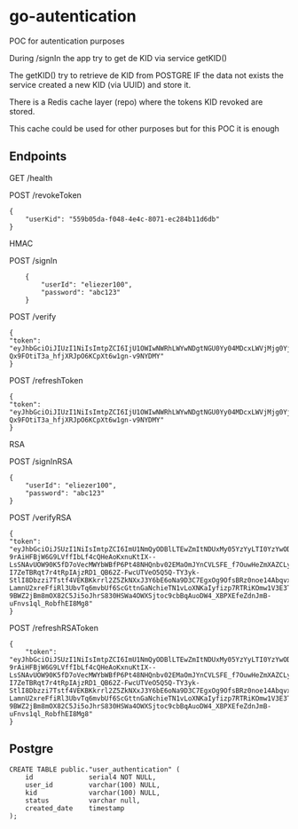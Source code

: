 # go-autentication

POC for autentication purposes

During /signIn the app try to get de KID via service getKID()

The getKID() try to retrieve de KID from POSTGRE IF the data not exists the service created a new KID (via UUID) and store it.

There is a Redis cache layer (repo) where the tokens KID revoked are stored.

This cache could be used for other purposes but for this POC it is enough

## Endpoints

GET /health

POST /revokeToken

	{
		"userKid": "559b05da-f048-4e4c-8071-ec284b11d6db"
	}

HMAC

POST /signIn

		{
			"userId": "eliezer100",
			"password": "abc123"
		}
	
POST /verify

	{
	"token": "eyJhbGciOiJIUzI1NiIsImtpZCI6IjU1OWIwNWRhLWYwNDgtNGU0Yy04MDcxLWVjMjg0YjExZDZkYiIsInR5cCI6IkpXVCJ9.eyJ1c2VybmFtZSI6ImVsaWV6ZXI1Iiwic2NvcGUiOiJlc2NvcG8gMTIzIiwiaXNzIjoieHB0byBjb3Jwb3JhdGlvbiIsImV4cCI6MTY4NTM5ODAyNCwiaWF0IjoxNjg1Mzk0NDI0fQ.1wcw-Qx9FOtiT3a_hfjXRJpO6KCpXt6w1gn-v9NYDMY"
	}

POST /refreshToken

	{
	"token": "eyJhbGciOiJIUzI1NiIsImtpZCI6IjU1OWIwNWRhLWYwNDgtNGU0Yy04MDcxLWVjMjg0YjExZDZkYiIsInR5cCI6IkpXVCJ9.eyJ1c2VybmFtZSI6ImVsaWV6ZXI1Iiwic2NvcGUiOiJlc2NvcG8gMTIzIiwiaXNzIjoieHB0byBjb3Jwb3JhdGlvbiIsImV4cCI6MTY4NTM5ODAyNCwiaWF0IjoxNjg1Mzk0NDI0fQ.1wcw-Qx9FOtiT3a_hfjXRJpO6KCpXt6w1gn-v9NYDMY"
	}

RSA

POST /signInRSA

	{
    	"userId": "eliezer100",
    	"password": "abc123"
	}

POST /verifyRSA

	{
	"token": "eyJhbGciOiJSUzI1NiIsImtpZCI6ImU1NmQyODBlLTEwZmItNDUxMy05YzYyLTI0YzYwODBhYzZlNSIsInR5cCI6IkpXVCJ9.eyJ1c2VybmFtZSI6ImVsaWV6ZXIiLCJzY29wZSI6ImVzY29wbyAxMjMiLCJpc3MiOiJ4cHRvIGNvcnBvcmF0aW9uIiwiZXhwIjoxNjg1NDcyNDYzLCJpYXQiOjE2ODU0Njg4NjN9.QgOQhdWBhV5CJxit43n7Q7IIhzxPL5M4EE0Sp3AOROngfOKTID4c8TfO2D2tb_Z2mVaXidrRaXyhkIE5SZRl6kbdw1i8LLeevrB1yGUyKe2QNCHskFY_Wa5OENT6xeumNBw7Gyl7qQPHcMTMl-9rAiHFBjW6G9LVffIbLf4cQHeAoKxnuKtIX--LsSNAvUOW90K5fD7oVecMWYbWBfP6Pt48NHQnbv02EMaOmJYnCVLSFE_f7OuwHeZmXAZCLyIE5xt7gY9fNWL_CCX8gmadnvOrsnqIgrj3YVYRoRRB7dCycDEpUdFgPZ2zZRNnTPLZ1X_4V2kPTGjZKtSs0-I7ZeTBRqt7r4tRpIAjzRD1_QB62Z-FwcUTVeO5Q5Q-TY3yk-StlI8Dbzzi7Tstf4VEKBKkrrl2Z5ZkNXxJ3Y6bE6oNa9D3C7EgxOg9OfsBRz0noe14AbqvxWBsHWDAqNhGRBxsugIc-LamnU2xreFfiRl3UbvTq6mvbUf6ScGttnGaNchieTN1vLoXNKaIyfizp7RTRiKOmw1V3E3TKuUHaICRN7hYhaGdkLP8BKVzrzwqGMEWvPzYCTHsBgA1ZNz5-9BWZ2jBm8mOX82C5Ji5oJhrS830HSWa4OWXSjtoc9cbBqAuoDW4_XBPXEfeZdnJmB-uFnvs1ql_RobfhEI8Mg8"
	}

POST /refreshRSAToken

	{
		"token": "eyJhbGciOiJSUzI1NiIsImtpZCI6ImU1NmQyODBlLTEwZmItNDUxMy05YzYyLTI0YzYwODBhYzZlNSIsInR5cCI6IkpXVCJ9.eyJ1c2VybmFtZSI6ImVsaWV6ZXIiLCJzY29wZSI6ImVzY29wbyAxMjMiLCJpc3MiOiJ4cHRvIGNvcnBvcmF0aW9uIiwiZXhwIjoxNjg1NDcyNDYzLCJpYXQiOjE2ODU0Njg4NjN9.QgOQhdWBhV5CJxit43n7Q7IIhzxPL5M4EE0Sp3AOROngfOKTID4c8TfO2D2tb_Z2mVaXidrRaXyhkIE5SZRl6kbdw1i8LLeevrB1yGUyKe2QNCHskFY_Wa5OENT6xeumNBw7Gyl7qQPHcMTMl-9rAiHFBjW6G9LVffIbLf4cQHeAoKxnuKtIX--LsSNAvUOW90K5fD7oVecMWYbWBfP6Pt48NHQnbv02EMaOmJYnCVLSFE_f7OuwHeZmXAZCLyIE5xt7gY9fNWL_CCX8gmadnvOrsnqIgrj3YVYRoRRB7dCycDEpUdFgPZ2zZRNnTPLZ1X_4V2kPTGjZKtSs0-I7ZeTBRqt7r4tRpIAjzRD1_QB62Z-FwcUTVeO5Q5Q-TY3yk-StlI8Dbzzi7Tstf4VEKBKkrrl2Z5ZkNXxJ3Y6bE6oNa9D3C7EgxOg9OfsBRz0noe14AbqvxWBsHWDAqNhGRBxsugIc-LamnU2xreFfiRl3UbvTq6mvbUf6ScGttnGaNchieTN1vLoXNKaIyfizp7RTRiKOmw1V3E3TKuUHaICRN7hYhaGdkLP8BKVzrzwqGMEWvPzYCTHsBgA1ZNz5-9BWZ2jBm8mOX82C5Ji5oJhrS830HSWa4OWXSjtoc9cbBqAuoDW4_XBPXEfeZdnJmB-uFnvs1ql_RobfhEI8Mg8"
	}


## Postgre

	CREATE TABLE public."user_authentication" (
		id 				serial4 NOT NULL,
		user_id 		varchar(100) NULL,
		kid 		    varchar(100) NULL,
		status 			varchar null,
		created_date 	timestamp
	);


